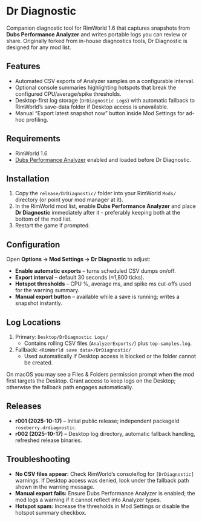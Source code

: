 # Dr Diagnostic

Companion diagnostic tool for RimWorld 1.6 that captures snapshots from **Dubs Performance Analyzer** and writes portable logs you can review or share. Originally forked from in-house diagnostics tools, Dr Diagnostic is designed for any mod list.

## Features
- Automated CSV exports of Analyzer samples on a configurable interval.
- Optional console summaries highlighting hotspots that break the configured CPU/average/spike thresholds.
- Desktop-first log storage (`DrDiagnostic Logs`) with automatic fallback to RimWorld’s save-data folder if Desktop access is unavailable.
- Manual “Export latest snapshot now” button inside Mod Settings for ad-hoc profiling.

## Requirements
- RimWorld 1.6
- [Dubs Performance Analyzer](https://steamcommunity.com/sharedfiles/filedetails/?id=2032157151) enabled and loaded before Dr Diagnostic.

## Installation
1. Copy the `release/DrDiagnostic/` folder into your RimWorld `Mods/` directory (or point your mod manager at it).
2. In the RimWorld mod list, enable **Dubs Performance Analyzer** and place **Dr Diagnostic** immediately after it - preferably keeping both at the bottom of the mod list. 
3. Restart the game if prompted.

## Configuration
Open **Options → Mod Settings → Dr Diagnostic** to adjust:
- **Enable automatic exports** – turns scheduled CSV dumps on/off.
- **Export interval** – default 30 seconds (≈1,800 ticks).
- **Hotspot thresholds** – CPU %, average ms, and spike ms cut-offs used for the warning summary.
- **Manual export button** – available while a save is running; writes a snapshot instantly.

## Log Locations
1. Primary: `Desktop/DrDiagnostic Logs/`
   - Contains rolling CSV files (`AnalyzerExports/`) plus `top-samples.log`.
2. Fallback: `<RimWorld save data>/DrDiagnostic/`
   - Used automatically if Desktop access is blocked or the folder cannot be created.

On macOS you may see a Files & Folders permission prompt when the mod first targets the Desktop. Grant access to keep logs on the Desktop; otherwise the fallback path engages automatically.

## Releases
- **r001 (2025-10-17)** – Initial public release; independent packageId `roseberry.drdiagnostic`.
- **r002 (2025-10-17)** – Desktop log directory, automatic fallback handling, refreshed release binaries.

## Troubleshooting
- **No CSV files appear:** Check RimWorld’s console/log for `[DrDiagnostic]` warnings. If Desktop access was denied, look under the fallback path shown in the warning message.
- **Manual export fails:** Ensure Dubs Performance Analyzer is enabled; the mod logs a warning if it cannot reflect into Analyzer types.
- **Hotspot spam:** Increase the thresholds in Mod Settings or disable the hotspot summary checkbox.

